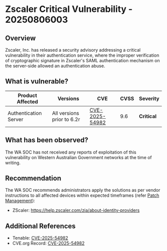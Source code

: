 # Zscaler Critical Vulnerability - 20250806003

## Overview

Zscaler, Inc. has released a security advisory addressing a critical vulnerability in their authentication service, where the improper verification of cryptographic signature in Zscaler's SAML authentication mechanism on the server-side allowed an authentication abuse.

## What is vulnerable?

| Product Affected      | Versions                      | CVE                                                                  | CVSS   | Severity     |
| --------------------- | ----------------------------- | -------------------------------------------------------------------- | ------ | ------------ |
| Authentication Server | All versions prior to 6.2r    | [CVE-2025-54982](https://nvd.nist.gov/vuln/detail/CVE-2025-54982)    | 9.6    | **Critical** |

## What has been observed?

The WA SOC has not received any reports of exploitation of this vulnerability on Western Australian Government networks at the time of writing.

## Recommendation

The WA SOC recommends administrators apply the solutions as per vendor instructions to all affected devices within expected timeframes (refer [Patch Management](../guidelines/patch-management.md)):

- ZScaler: <https://help.zscaler.com/zia/about-identity-providers>

## Additional References

- Tenable: [CVE-2025-54982](https://www.tenable.com/cve/CVE-2025-54982)
- CVE.org Record: [CVE-2025-54982](https://www.cve.org/CVERecord?id=CVE-2025-54982)